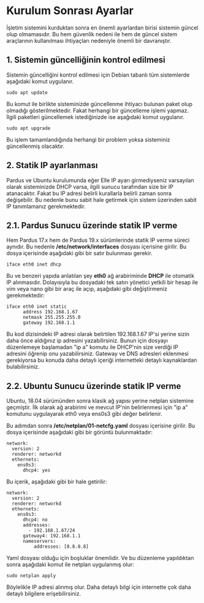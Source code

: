# Kurulum Sonrası Ayarlar

İşletim sistemini kurduktan sonra en önemli ayarlardan birisi sistemin güncel olup olmamasıdır. Bu hem güvenlik nedeni ile hem de güncel sistem araçlarının kullanılması ihtiyaçları nedeniyle önemli bir davranıştır.

## 1. Sistemin güncelliğinin kontrol edilmesi

Sistemin güncelliğini kontrol edilmesi için Debian tabanlı tüm sistemlerde aşağıdaki komut uygulanır.

```text
sudo apt update
```

Bu komut ile birlikte sisteminizde güncellenme ihtiyacı bulunan paket olup olmadığı gösterilmektedir. Fakat herhangi bir güncelleme işlemi yapmaz. İlgili paketleri güncellemek istediğinizde ise aşağıdaki komut uygulanır.

```text
sudo apt upgrade
```

Bu işlem tamamlandığında herhangi bir problem yoksa sisteminiz güncellenmiş olacaktır.

## 2. Statik IP ayarlanması

Pardus ve Ubuntu kurulumunda eğer Elle IP ayarı girmediyseniz varsayılan olarak sisteminizde DHCP varsa, ilgili sunucu tarafından size bir IP atanacaktır. Fakat bu IP adresi belirli kurallarla belirli zaman sonra değişebilir. Bu nedenle bunu sabit hale getirmek için sistem üzerinden sabit IP tanımlamanız gerekmektedir.

## 2.1. Pardus Sunucu üzerinde statik IP verme

Hem Pardus 17.x hem de Pardus 19.x sürümlerinde statik IP verme süreci aynıdır. Bu nedenle **/etc/network/interfaces** dosyası içerisine girilir. Bu dosya içerisinde aşağıdaki gibi bir satır bulunması gerekir.

```text
iface eth0 inet dhcp
```

Bu ve benzeri yapıda anlatılan şey **eth0** ağ arabiriminde **DHCP** ile otomatik IP alınmasıdır. Dolayısıyla bu dosyadaki tek satırı yönetici yetkili bir hesap ile vim veya nano gibi bir araç ile açıp, aşağıdaki gibi değiştirmeniz gerekmektedir:

```text
iface eth0 inet static
      address 192.168.1.67
      netmask 255.255.255.0
      gateway 192.168.1.1
```

Bu kod dizisindeki IP adresi olarak belirtilen 192.168.1.67 IP'si yerine sizin daha önce aldığınız ip adresini yazabilirsiniz. Bunun için dosyayı düzenlemeye başlamadan "ip a" komutu ile DHCP'nin size verdiği IP adresini öğrenip onu yazabilirsiniz. Gateway ve DNS adresleri eklenmesi gerekiyorsa bu konuda daha detaylı içeriği internetteki detaylı kaynaklardan bulabilirsiniz.

## 2.2. Ubuntu Sunucu üzerinde statik IP verme

Ubuntu, 18.04 sürümünden sonra klasik ağ yapısı yerine netplan sistemine geçmiştir. İlk olarak ağ arabirimi ve mevcut IP'nin belirlenmesi için "ip a" komutunu uygulayarak eth0 veya ens0s3 gibi değer belirlenir.

Bu adımdan sonra **/etc/netplan/01-netcfg.yaml** dosyası içerisine girilir. Bu dosya içerisinde aşağıdaki gibi bir görüntü bulunmaktadır:

```text
network:
  version: 2
  renderer: networkd
  ethernets:
    ens0s3:
      dhcp4: yes
```

Bu içerik, aşağıdaki gibi bir hale getirilir:

```text
network:
  version: 2
  renderer: networkd
  ethernets:
    ens0s3:
      dhcp4: no
      addresses:
        - 192.168.1.67/24
      gateway4: 192.168.1.1
      nameservers:
          addresses: [8.8.8.8]
```

Yaml dosyası olduğu için boşluklar önemlidir. Ve bu düzenleme yapıldıktan sonra aşağıdaki komut ile netplan uygulanmış olur:

```text
sudo netplan apply
```

Böylelikle IP adresi alınmış olur. Daha detaylı bilgi için internette çok daha detaylı bilgilere erişebilirsiniz.

